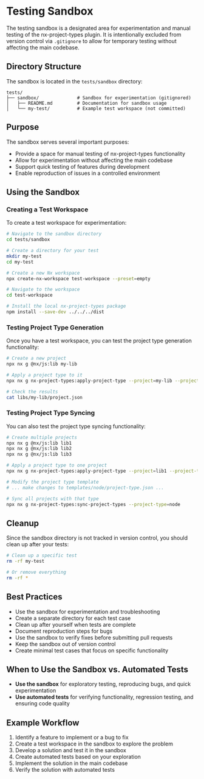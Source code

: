 # Testing Sandbox

The testing sandbox is a designated area for experimentation and manual testing of the nx-project-types plugin. It is intentionally excluded from version control via `.gitignore` to allow for temporary testing without affecting the main codebase.

## Directory Structure

The sandbox is located in the `tests/sandbox` directory:

```
tests/
├── sandbox/              # Sandbox for experimentation (gitignored)
│   ├── README.md         # Documentation for sandbox usage
│   └── my-test/          # Example test workspace (not committed)
```

## Purpose

The sandbox serves several important purposes:

- Provide a space for manual testing of nx-project-types functionality
- Allow for experimentation without affecting the main codebase
- Support quick testing of features during development
- Enable reproduction of issues in a controlled environment

## Using the Sandbox

### Creating a Test Workspace

To create a test workspace for experimentation:

```bash
# Navigate to the sandbox directory
cd tests/sandbox

# Create a directory for your test
mkdir my-test
cd my-test

# Create a new Nx workspace
npx create-nx-workspace test-workspace --preset=empty

# Navigate to the workspace
cd test-workspace

# Install the local nx-project-types package
npm install --save-dev ../../../dist
```

### Testing Project Type Generation

Once you have a test workspace, you can test the project type generation functionality:

```bash
# Create a new project
npx nx g @nx/js:lib my-lib

# Apply a project type to it
npx nx g nx-project-types:apply-project-type --project=my-lib --project-type=node

# Check the results
cat libs/my-lib/project.json
```

### Testing Project Type Syncing

You can also test the project type syncing functionality:

```bash
# Create multiple projects
npx nx g @nx/js:lib lib1
npx nx g @nx/js:lib lib2
npx nx g @nx/js:lib lib3

# Apply a project type to one project
npx nx g nx-project-types:apply-project-type --project=lib1 --project-type=node

# Modify the project type template
# ... make changes to templates/node/project-type.json ...

# Sync all projects with that type
npx nx g nx-project-types:sync-project-types --project-type=node
```

## Cleanup

Since the sandbox directory is not tracked in version control, you should clean up after your tests:

```bash
# Clean up a specific test
rm -rf my-test

# Or remove everything
rm -rf *
```

## Best Practices

- Use the sandbox for experimentation and troubleshooting
- Create a separate directory for each test case
- Clean up after yourself when tests are complete
- Document reproduction steps for bugs
- Use the sandbox to verify fixes before submitting pull requests
- Keep the sandbox out of version control
- Create minimal test cases that focus on specific functionality

## When to Use the Sandbox vs. Automated Tests

- **Use the sandbox** for exploratory testing, reproducing bugs, and quick experimentation
- **Use automated tests** for verifying functionality, regression testing, and ensuring code quality

## Example Workflow

1. Identify a feature to implement or a bug to fix
2. Create a test workspace in the sandbox to explore the problem
3. Develop a solution and test it in the sandbox
4. Create automated tests based on your exploration
5. Implement the solution in the main codebase
6. Verify the solution with automated tests 
